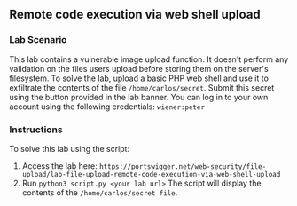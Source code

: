 ## Remote code execution via web shell upload
### Lab Scenario
This lab contains a vulnerable image upload function. It doesn't perform any validation on the files users upload before storing them on the server's filesystem.
To solve the lab, upload a basic PHP web shell and use it to exfiltrate the contents of the file `/home/carlos/secret`. Submit this secret using the button provided in the lab banner.
You can log in to your own account using the following credentials: `wiener:peter`

### Instructions
To solve this lab using the script:
1. Access the lab here: `https://portswigger.net/web-security/file-upload/lab-file-upload-remote-code-execution-via-web-shell-upload`
2. Run `python3 script.py <your lab url>` The script will display the contents of the `/home/carlos/secret file`.
